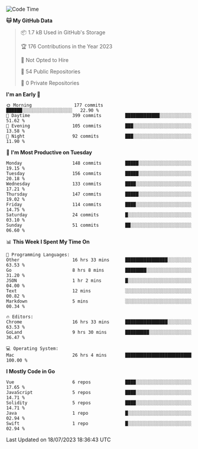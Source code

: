 <!--START_SECTION:waka-->
![Code Time](http://img.shields.io/badge/Code%20Time-729%20hrs%2046%20mins-blue)

**🐱 My GitHub Data** 

> 📦 1.7 kB Used in GitHub's Storage 
 > 
> 🏆 176 Contributions in the Year 2023
 > 
> 🚫 Not Opted to Hire
 > 
> 📜 54 Public Repositories 
 > 
> 🔑 0 Private Repositories 
 > 
**I'm an Early 🐤** 

```text
🌞 Morning                177 commits         ██████░░░░░░░░░░░░░░░░░░░   22.90 % 
🌆 Daytime                399 commits         █████████████░░░░░░░░░░░░   51.62 % 
🌃 Evening                105 commits         ███░░░░░░░░░░░░░░░░░░░░░░   13.58 % 
🌙 Night                  92 commits          ███░░░░░░░░░░░░░░░░░░░░░░   11.90 % 
```
📅 **I'm Most Productive on Tuesday** 

```text
Monday                   148 commits         █████░░░░░░░░░░░░░░░░░░░░   19.15 % 
Tuesday                  156 commits         █████░░░░░░░░░░░░░░░░░░░░   20.18 % 
Wednesday                133 commits         ████░░░░░░░░░░░░░░░░░░░░░   17.21 % 
Thursday                 147 commits         █████░░░░░░░░░░░░░░░░░░░░   19.02 % 
Friday                   114 commits         ████░░░░░░░░░░░░░░░░░░░░░   14.75 % 
Saturday                 24 commits          █░░░░░░░░░░░░░░░░░░░░░░░░   03.10 % 
Sunday                   51 commits          ██░░░░░░░░░░░░░░░░░░░░░░░   06.60 % 
```


📊 **This Week I Spent My Time On** 

```text
💬 Programming Languages: 
Other                    16 hrs 33 mins      ████████████████░░░░░░░░░   63.53 % 
Go                       8 hrs 8 mins        ████████░░░░░░░░░░░░░░░░░   31.20 % 
JSON                     1 hr 2 mins         █░░░░░░░░░░░░░░░░░░░░░░░░   04.00 % 
Text                     12 mins             ░░░░░░░░░░░░░░░░░░░░░░░░░   00.82 % 
Markdown                 5 mins              ░░░░░░░░░░░░░░░░░░░░░░░░░   00.34 % 

🔥 Editors: 
Chrome                   16 hrs 33 mins      ████████████████░░░░░░░░░   63.53 % 
GoLand                   9 hrs 30 mins       █████████░░░░░░░░░░░░░░░░   36.47 % 

💻 Operating System: 
Mac                      26 hrs 4 mins       █████████████████████████   100.00 % 
```

**I Mostly Code in Go** 

```text
Vue                      6 repos             ████░░░░░░░░░░░░░░░░░░░░░   17.65 % 
JavaScript               5 repos             ████░░░░░░░░░░░░░░░░░░░░░   14.71 % 
Solidity                 5 repos             ████░░░░░░░░░░░░░░░░░░░░░   14.71 % 
Java                     1 repo              █░░░░░░░░░░░░░░░░░░░░░░░░   02.94 % 
Swift                    1 repo              █░░░░░░░░░░░░░░░░░░░░░░░░   02.94 % 
```




 Last Updated on 18/07/2023 18:36:43 UTC
<!--END_SECTION:waka-->
